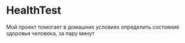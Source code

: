 # HealthTest
Мой проект помогает в домашних условиях определить состояние здоровья человека, за пару минут

